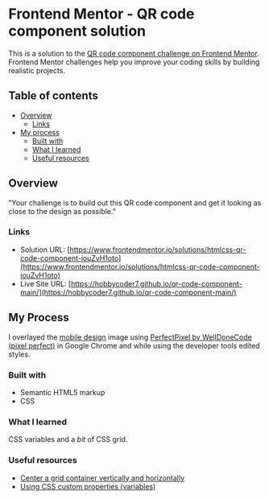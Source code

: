 # Frontend Mentor - QR code component solution

This is a solution to the [QR code component challenge on Frontend Mentor](https://www.frontendmentor.io/challenges/qr-code-component-iux_sIO_H). Frontend Mentor challenges help you improve your coding skills by building realistic projects.

## Table of contents

- [Overview](#overview)
  - [Links](#links)
- [My process](#my-process)
  - [Built with](#built-with)
  - [What I learned](#what-i-learned)
  - [Useful resources](#useful-resources)

## Overview

"Your challenge is to build out this QR code component and get it looking as close to the design as possible."

### Links

- Solution URL: [https://www.frontendmentor.io/solutions/htmlcss-qr-code-component-iouZvH1oto](https://www.frontendmentor.io/solutions/htmlcss-qr-code-component-iouZvH1oto)
- Live Site URL: [https://hobbycoder7.github.io/qr-code-component-main/](https://hobbycoder7.github.io/qr-code-component-main/)

## My Process

I overlayed the [mobile design](./design/mobile-design.jpg) image using [PerfectPixel by WellDoneCode (pixel perfect)](https://chrome.google.com/webstore/detail/perfectpixel-by-welldonec/dkaagdgjmgdmbnecmcefdhjekcoceebi?hl=en) in Google Chrome and while using the developer tools edited styles.
### Built with

- Semantic HTML5 markup
- CSS

### What I learned

CSS variables and a *bit* of CSS grid.

### Useful resources

- [Center a grid container vertically and horizontally](https://stackoverflow.com/a/70003535)
- [Using CSS custom properties (variables)](https://developer.mozilla.org/en-US/docs/Web/CSS/Using_CSS_custom_properties)

